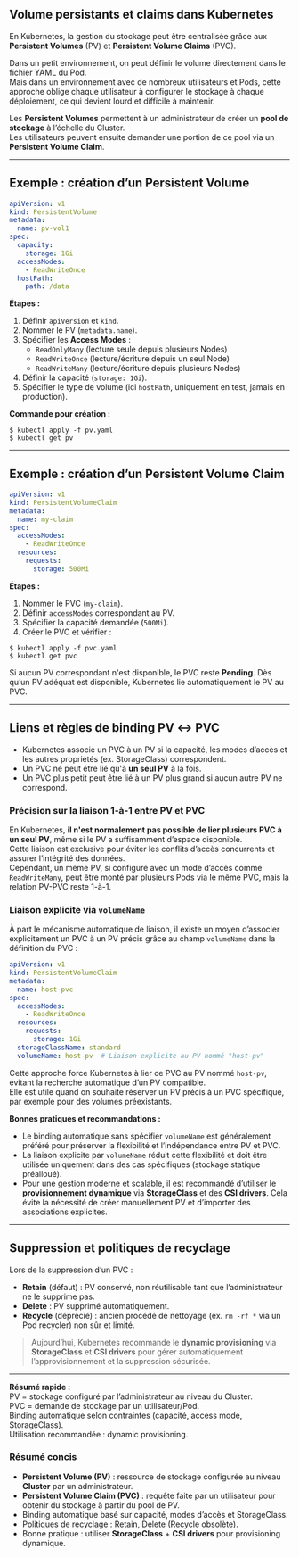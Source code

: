 ## Volume persistants et claims dans Kubernetes
En Kubernetes, la gestion du stockage peut être centralisée grâce aux **Persistent Volumes** (PV) et **Persistent Volume Claims** (PVC).

Dans un petit environnement, on peut définir le volume directement dans le fichier YAML du Pod.\
Mais dans un environnement avec de nombreux utilisateurs et Pods, cette approche oblige chaque utilisateur à configurer le stockage à chaque déploiement, ce qui devient lourd et difficile à maintenir.

Les **Persistent Volumes** permettent à un administrateur de créer un **pool de stockage** à l’échelle du Cluster.\
Les utilisateurs peuvent ensuite demander une portion de ce pool via un **Persistent Volume Claim**.

***

## Exemple : création d’un Persistent Volume
```yaml
apiVersion: v1
kind: PersistentVolume
metadata:
  name: pv-vol1
spec:
  capacity:
    storage: 1Gi
  accessModes:
    - ReadWriteOnce
  hostPath:
    path: /data
```
**Étapes :**
1. Définir `apiVersion` et `kind`.
2. Nommer le PV (`metadata.name`).
3. Spécifier les **Access Modes** :
    - `ReadOnlyMany` (lecture seule depuis plusieurs Nodes)
    - `ReadWriteOnce` (lecture/écriture depuis un seul Node)
    - `ReadWriteMany` (lecture/écriture depuis plusieurs Nodes)
4. Définir la capacité (`storage: 1Gi`).
5. Spécifier le type de volume (ici `hostPath`, uniquement en test, jamais en production).

**Commande pour création :**
```
$ kubectl apply -f pv.yaml
$ kubectl get pv
```

***

## Exemple : création d’un Persistent Volume Claim
```yaml
apiVersion: v1
kind: PersistentVolumeClaim
metadata:
  name: my-claim
spec:
  accessModes:
    - ReadWriteOnce
  resources:
    requests:
      storage: 500Mi
```
**Étapes :**
1. Nommer le PVC (`my-claim`).
2. Définir `accessModes` correspondant au PV.
3. Spécifier la capacité demandée (`500Mi`).
4. Créer le PVC et vérifier :
```
$ kubectl apply -f pvc.yaml
$ kubectl get pvc
```
Si aucun PV correspondant n'est disponible, le PVC reste **Pending**. Dès qu’un PV adéquat est disponible, Kubernetes lie automatiquement le PV au PVC.

***
## Liens et règles de binding PV ↔ PVC
- Kubernetes associe un PVC à un PV si la capacité, les modes d’accès et les autres propriétés (ex. StorageClass) correspondent.
- Un PVC ne peut être lié qu'à **un seul PV** à la fois.
- Un PVC plus petit peut être lié à un PV plus grand si aucun autre PV ne correspond.

### Précision sur la liaison 1-à-1 entre PV et PVC
En Kubernetes, **il n'est normalement pas possible de lier plusieurs PVC à un seul PV**, même si le PV a suffisamment d’espace disponible.\
Cette liaison est exclusive pour éviter les conflits d’accès concurrents et assurer l’intégrité des données.\
Cependant, un même PV, si configuré avec un mode d’accès comme `ReadWriteMany`, peut être monté par plusieurs Pods via le même PVC, mais la relation PV-PVC reste 1-à-1.

### Liaison explicite via `volumeName`
À part le mécanisme automatique de liaison, il existe un moyen d’associer explicitement un PVC à un PV précis grâce au champ `volumeName` dans la définition du PVC :

```yaml
apiVersion: v1
kind: PersistentVolumeClaim
metadata:
  name: host-pvc
spec:
  accessModes:
    - ReadWriteOnce
  resources:
    requests:
      storage: 1Gi
  storageClassName: standard
  volumeName: host-pv  # Liaison explicite au PV nommé "host-pv"
```
Cette approche force Kubernetes à lier ce PVC au PV nommé `host-pv`, évitant la recherche automatique d’un PV compatible.\
Elle est utile quand on souhaite réserver un PV précis à un PVC spécifique, par exemple pour des volumes préexistants.

**Bonnes pratiques et recommandations :**
- Le binding automatique sans spécifier `volumeName` est généralement préféré pour préserver la flexibilité et l’indépendance entre PV et PVC.
- La liaison explicite par `volumeName` réduit cette flexibilité et doit être utilisée uniquement dans des cas spécifiques (stockage statique préalloué).
- Pour une gestion moderne et scalable, il est recommandé d’utiliser le **provisionnement dynamique** via **StorageClass** et des **CSI drivers**. Cela évite la nécessité de créer manuellement PV et d’importer des associations explicites.

***
## Suppression et politiques de recyclage
Lors de la suppression d’un PVC :
- **Retain** (défaut) : PV conservé, non réutilisable tant que l’administrateur ne le supprime pas.
- **Delete** : PV supprimé automatiquement.
- **Recycle** (déprécié) : ancien procédé de nettoyage (ex. `rm -rf *` via un Pod recycler) non sûr et limité.

> Aujourd’hui, Kubernetes recommande le **dynamic provisioning** via **StorageClass** et **CSI drivers** pour gérer automatiquement l’approvisionnement et la suppression sécurisée.

***
**Résumé rapide :**  
PV = stockage configuré par l’administrateur au niveau du Cluster.  
PVC = demande de stockage par un utilisateur/Pod.  
Binding automatique selon contraintes (capacité, access mode, StorageClass).  
Utilisation recommandée : dynamic provisioning.

### Résumé concis
- **Persistent Volume (PV)** : ressource de stockage configurée au niveau **Cluster** par un administrateur.
- **Persistent Volume Claim (PVC)** : requête faite par un utilisateur pour obtenir du stockage à partir du pool de PV.
- Binding automatique basé sur capacité, modes d’accès et StorageClass.
- Politiques de recyclage : Retain, Delete (Recycle obsolète).
- Bonne pratique : utiliser **StorageClass** + **CSI drivers** pour provisioning dynamique.
